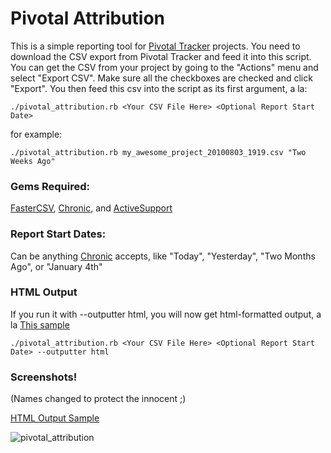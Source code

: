 Pivotal Attribution
===================

This is a simple reporting tool for [Pivotal Tracker](http://www.pivotaltracker.com) projects.
You need to download the CSV export from Pivotal Tracker and feed it into this script. You can get the CSV from your project by going to the "Actions" menu and select "Export CSV". Make sure all the checkboxes are checked and click "Export". You then feed this csv into the script as its first argument, a la:

    ./pivotal_attribution.rb <Your CSV File Here> <Optional Report Start Date>

for example:

    ./pivotal_attribution.rb my_awesome_project_20100803_1919.csv "Two Weeks Ago"

### Gems Required:

[FasterCSV](http://rubygems.org/gems/fastercsv), [Chronic](http://rubygems.org/gems/chronic), and [ActiveSupport](http://rubygems.org/gems/activesupport)

### Report Start Dates:

Can be anything [Chronic](http://rubygems.org/gems/chronic) accepts, like "Today", "Yesterday", "Two Months Ago", or "January 4th"

### HTML Output

If you run it with --outputter html, you will now get html-formatted output, a la [This sample](http://loki.ws/~josh/pivotal_attribution_sample.html)

    ./pivotal_attribution.rb <Your CSV File Here> <Optional Report Start Date> --outputter html

### Screenshots!

(Names changed to protect the innocent ;)

[HTML Output Sample](http://loki.ws/~josh/pivotal_attribution_sample.html)

![pivotal_attribution](http://loki.ws/~josh/pivotal_attribution.png)

